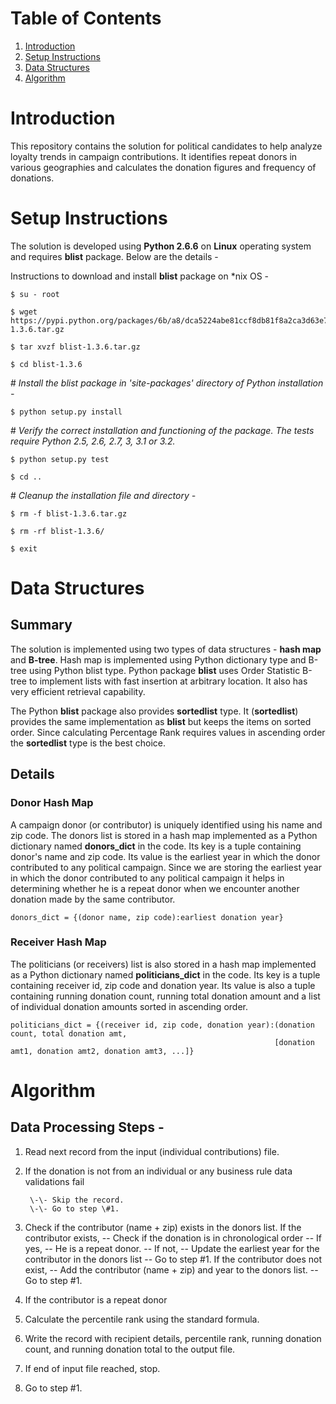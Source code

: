 # Table of Contents
1. [Introduction](README.md#introduction)
1. [Setup Instructions](README.md#setup-instructions)
1. [Data Structures](README.md#data-structures)
1. [Algorithm](README.md#Algorithm)

# Introduction
This repository contains the solution for political candidates to help analyze loyalty trends in campaign contributions. It identifies repeat donors in various geographies and calculates the donation figures and frequency of donations. 

# Setup Instructions
The solution is developed using **Python 2.6.6** on **Linux** operating system and requires **blist** package. Below are the details - 

Instructions to download and install **blist** package on \*nix OS -

```
$ su - root
```

```
$ wget https://pypi.python.org/packages/6b/a8/dca5224abe81ccf8db81f8a2ca3d63e7a5fa7a86adc198d4e268c67ce884/blist-1.3.6.tar.gz
```

```
$ tar xvzf blist-1.3.6.tar.gz
```

```
$ cd blist-1.3.6
```

\# *Install the blist package in 'site-packages' directory of Python installation -*

```
$ python setup.py install
```

\# *Verify the correct installation and functioning of the package. The tests require Python 2.5, 2.6, 2.7, 3, 3.1 or 3.2.*

```
$ python setup.py test
```

```
$ cd ..
```

\# *Cleanup the installation file and directory -*

```
$ rm -f blist-1.3.6.tar.gz 
```

```
$ rm -rf blist-1.3.6/
```

```
$ exit
```


# Data Structures
## Summary
The solution is implemented using two types of data structures - **hash map** and **B-tree**. Hash map is implemented using Python dictionary type and B-tree using Python blist type. Python package **blist** uses Order Statistic B-tree to implement lists with fast insertion at arbitrary location. It also has very efficient retrieval capability. 

The Python **blist** package also provides **sortedlist** type. It (**sortedlist**) provides the same implementation as **blist** but keeps the items on sorted order. Since calculating Percentage Rank requires values in ascending order the **sortedlist** type is the best choice. 

## Details
### Donor Hash Map
A campaign donor (or contributor) is uniquely identified using his name and zip code. The donors list is stored in a hash map implemented as a Python dictionary named **donors\_dict** in the code. Its key is a tuple containing donor's name and zip code. Its value is the earliest year in which the donor contributed to any political campaign. Since we are storing the earliest year in which the donor contributed to any political campaign it helps in determining whether he is a repeat donor when we encounter another donation made by the same contributor. 

```
donors_dict = {(donor name, zip code):earliest donation year}
```

### Receiver Hash Map
The politicians (or receivers) list is also stored in a hash map implemented as a Python dictionary named **politicians\_dict** in the code. Its key is a tuple containing receiver id, zip code and donation year. Its value is also a tuple containing running donation count, running total donation amount and a list of individual donation amounts sorted in ascending order. 

```
politicians_dict = {(receiver id, zip code, donation year):(donation count, total donation amt, 
                                                           [donation amt1, donation amt2, donation amt3, ...]}
```

# Algorithm

## Data Processing Steps -

  1) Read next record from the input (individual contributions) file. 
  2) If the donation is not from an individual or any business rule data validations fail 

          \-\- Skip the record. 
          \-\- Go to step \#1. 
  3) Check if the contributor (name + zip) exists in the donors list. 
     If the contributor exists, 
          \-\- Check if the donation is in chronological order
          \-\- If yes, 
               -- He is a repeat donor.
          \-\- If not, 
               \-\- Update the earliest year for the contributor in the donors list 
               \-\- Go to step \#1. 
     If the contributor does not exist,
          \-\- Add the contributor (name + zip) and year to the donors list.
          \-\- Go to step \#1.
  4) If the contributor is a repeat donor

  5) Calculate the percentile rank using the standard formula. 
  6) Write the record with recipient details, percentile rank, running donation count, and running donation total to the output file. 
  7) If end of input file reached, stop.
  8) Go to step #1.
 
